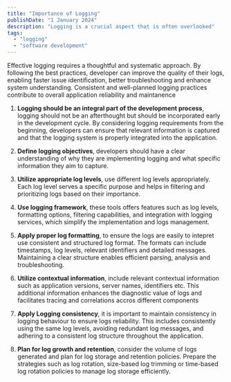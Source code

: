 ```yaml
---
title: "Importance of Logging"
publishDate: "1 January 2024"
description: "Logging is a crucial aspect that is often overlooked"
tags:
  - "logging"
  - "software development"
---
```


Effective logging requires a thoughtful and systematic approach. By following the best practices, developer can improve the quality of their logs, enabling faster issue identification, better troubleshooting and enhance system understanding. Consistent and well-planned logging practices contribute to overall application reliability and maintanence

1. **Logging should be an integral part of the development process**, logging should not be an afterthought but should be incorporated early in the development cycle. By considering logging requirements from the beginning, developers can ensure that relevant information is captured and that the logging system is properly integrated into the application.

2. **Define logging objectives**, developers should have a clear understanding of why they are implementing logging and what specific information they aim to capture.

3. **Utilize appropriate log levels**, use different log levels appropriately. Each log level serves a specific purpose and helps in filtering and prioritizing logs based on their importance.

4. **Use logging framework**, these tools offers features such as log levels, formatting options, filtering capabilities, and integration with logging services, which simplify the implementation and logs management.

5. **Apply proper log formatting**, to ensure the logs are easily to intepret use consistent and structured log format. The formats can include timestamps, log levels, relevant identifiers and detailed messages. Maintaining a clear structure enables efficient parsing, analysis and troubleshooting.

6. **Utilize contextual information**, include relevant contextual information such as application versions, server names, identifiers etc. This additional information enhances the diagnostic value of logs and facilitates tracing and correlations accros different components

7. **Apply Logging consistency**, it is important to maintain consistency in logging behaviour to ensure logs reliability. This includes consistently using the same log levels, avoiding redundant log messages, and adhering to a consistent log structure  throughout the application.

8. **Plan for log growth and retention**, consider the volume of logs generated and plan for log storage and retention policies. Prepare the strategies such as log rotation, size-based log trimming or time-based log rotation policies to manage log storage efficiently.

